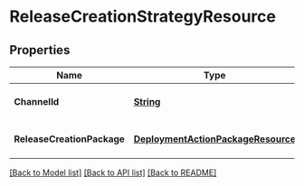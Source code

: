 # ReleaseCreationStrategyResource
## Properties

Name | Type | Description | Notes
------------ | ------------- | ------------- | -------------
**ChannelId** | [**String**](string.md) |  | [optional] [default to null]
**ReleaseCreationPackage** | [**DeploymentActionPackageResource**](DeploymentActionPackageResource.md) |  | [optional] [default to null]

[[Back to Model list]](../README.md#documentation-for-models) [[Back to API list]](../README.md#documentation-for-api-endpoints) [[Back to README]](../README.md)

